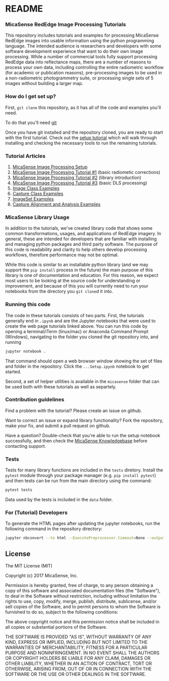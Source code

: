 # README 

### MicaSense RedEdge Image Processing Tutorials 

This repository includes tutorials and examples for processing MicaSense RedEdge images into usable information using the python programming language.  The intended audience is researchers and developers with some software development experience that want to do their own image processing.  While a number of commercial tools fully support processing RedEdge data into reflectance maps, there are a number of reasons to process your own data, including controlling the entire radiometric workflow (for academic or publication reasons), pre-processing images to be used in a non-radiometric photogrammetry suite, or processing single sets of 5 images without building a larger map.

### How do I get set up? 

First, `git clone` this repository, as it has all of the code and examples you'll need.

To do that you'll need [git](https://git-scm.com/downloads)

Once you have git installed and the repository cloned, you are ready to start with the first tutorial. Check out the [setup tutorial](https://micasense.github.io/imageprocessing/MicaSense%20Image%20Processing%20Setup.html) which will walk through installing and checking the necessary tools to run the remaining tutorials.

### Tutorial Articles

1. [MicaSense Image Processing Setup](https://micasense.github.io/imageprocessing/MicaSense%20Image%20Processing%20Setup.html)
1. [MicaSense Image Processing Tutorial #1](https://micasense.github.io/imageprocessing/MicaSense%20Image%20Processing%20Tutorial%201.html) (basic radiometic corrections)
1. [MicaSense Image Processing Tutorial #2](https://micasense.github.io/imageprocessing/MicaSense%20Image%20Processing%20Tutorial%202.html) (library introduction)
1. [MicaSense Image Processing Tutorial #3](https://micasense.github.io/imageprocessing/MicaSense%20Image%20Processing%20Tutorial%203.html) (basic DLS processing)
1. [Image Class Examples](https://micasense.github.io/imageprocessing/Images.html)
1. [Capture Class Examples](https://micasense.github.io/imageprocessing/Captures.html)
1. [ImageSet Examples](https://micasense.github.io/imageprocessing/ImageSets.html)
1. [Capture Alignment and Analysis Examples](https://micasense.github.io/imageprocessing/Alignment.html)


### MicaSense Library Usage

In addition to the tutorials, we've created library code that shows some common transformations, usages, and applications of RedEdge imagery.  In general, these are intended for developers that are familiar with installing and managing python packages and third party software.  The purpose of this code is readability and clarity to help others develop processing workflows, therefore performance may not be optimal.

While this code is similar to an installable python library (and we may support the `pip install` process in the future) the main purpose of this library is one of documentation and education. For this reason, we expect most users to be looking at the source code for understanding or improvement, and because of this you will currently need to run your notebooks from the directory you `git clone`d it into. 

### Running this code

The code in these tutorials consists of two parts. First, the tutorials generally end in `.ipynb` and are the Jupyter notebooks that were used to create the web page tutorials linked above. You can run this code by opening a terminal/iTerm (linux/mac) or Anaconda Command Prompt (Windows), navigating to the folder you cloned the git repository into, and running

```bash
jupyter notebook .
```

That command should open a web browser window showing the set of files and folder in the repository. Click the `...Setup.ipynb` notebook to get started.

Second, a set of helper utilities is available in the `micasense` folder that can be used both with these tutorials as well as separtely. 

### Contribution guidelines

Find a problem with the tutorial? Please create an issue on github. 

Want to correct an issue or expand library functionality?  Fork the repository, make your fix, and submit a pull request on github.

Have a question? Double-check that you're able to run the setup notebook successfully, and then check the [MicaSense Knowledgebase](https://support.micasense.com) before contacting support.

### Tests

Tests for many library functions are included in the `tests` diretory. Install the `pytest` module through your package manager (e.g. `pip install pytest`) and then tests can be run from the main directory using the command:

```bash
pytest tests
```

Data used by the tests is included in the `data` folder.

### For (Tutorial) Developers 

To generate the HTML pages after updating the jupyter notebooks, run the following command in the repository directory:

```bash
jupyter nbconvert --to html --ExecutePreprocessor.timeout=None --output-dir docs --execute *.ipynb
```

## License

The MIT License (MIT)

Copyright (c) 2017 MicaSense, Inc.

Permission is hereby granted, free of charge, to any person obtaining a copy of this software and associated documentation files (the "Software"), to deal in the Software without restriction, including without limitation the rights to use, copy, modify, merge, publish, distribute, sublicense, and/or sell copies of the Software, and to permit persons to whom the Software is furnished to do so, subject to the following conditions:

The above copyright notice and this permission notice shall be included in all copies or substantial portions of the Software.

THE SOFTWARE IS PROVIDED "AS IS", WITHOUT WARRANTY OF ANY KIND, EXPRESS OR IMPLIED, INCLUDING BUT NOT LIMITED TO THE WARRANTIES OF MERCHANTABILITY, FITNESS FOR A PARTICULAR PURPOSE AND NONINFRINGEMENT. IN NO EVENT SHALL THE AUTHORS OR COPYRIGHT HOLDERS BE LIABLE FOR ANY CLAIM, DAMAGES OR OTHER LIABILITY, WHETHER IN AN ACTION OF CONTRACT, TORT OR OTHERWISE, ARISING FROM, OUT OF OR IN CONNECTION WITH THE SOFTWARE OR THE USE OR OTHER DEALINGS IN THE SOFTWARE.
